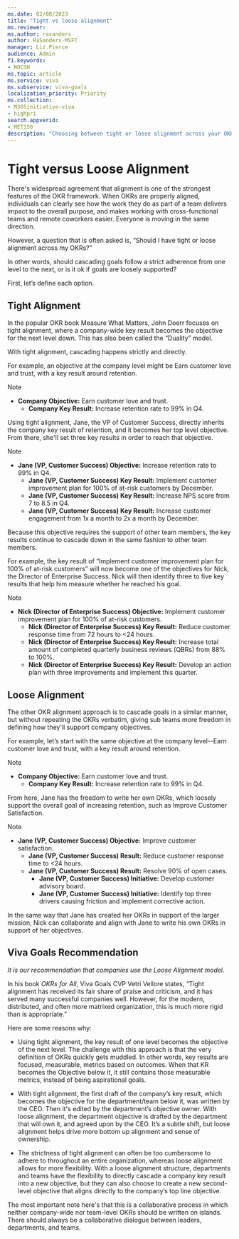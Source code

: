 ```yaml
---
ms.date: 02/08/2023
title: "Tight vs loose alignment"
ms.reviewer: 
ms.author: rasanders
author: RaSanders-MSFT
manager: Liz.Pierce
audience: Admin
f1.keywords:
- NOCSH
ms.topic: article
ms.service: viva
ms.subservice: viva-goals
localization_priority: Priority
ms.collection:  
- M365initiative-viva
- highpri
search.appverid:
- MET150
description: "Choosing between tight or loose alignment across your OKRs."
---
```


# Tight versus Loose Alignment

There's widespread agreement that alignment is one of the strongest features of the OKR framework. When OKRs are properly aligned, individuals can clearly see how the work they do as part of a team delivers impact to the overall purpose, and makes working with cross-functional teams and remote coworkers easier. Everyone is moving in the same direction. 

However, a question that is often asked is, “Should I have tight or loose alignment across my OKRs?”  

In other words, should cascading goals follow a strict adherence from one level to the next, or is it ok if goals are loosely supported? 

First, let’s define each option. 

## Tight Alignment

In the popular OKR book Measure What Matters, John Doerr focuses on tight alignment, where a company-wide key result becomes the objective for the next level down. This has also been called the “Duality” model. 

With tight alignment, cascading happens strictly and directly.  

For example, an objective at the company level might be Earn customer love and trust, with a key result around retention. 

> [!NOTE]
> - **Company Objective:** Earn customer love and trust.  
>     - **Company Key Result:** Increase retention rate to 99% in Q4.  

Using tight alignment, Jane, the VP of Customer Success, directly inherits the company key result of retention, and it becomes her top level objective. From there, she'll set three key results in order to reach that objective. 

> [!NOTE]
> - **Jane (VP, Customer Success) Objective:** Increase retention rate to 99% in Q4.  
>     - **Jane (VP, Customer Success) Key Result:** Implement customer improvement plan for 100% of at-risk customers by December. 
>     - **Jane (VP, Customer Success) Key Result:** Increase NPS score from 7 to 8.5 in Q4. 
>     - **Jane (VP, Customer Success) Key Result:** Increase customer engagement from 1x a month to 2x a month by December. 

Because this objective requires the support of other team members, the key results continue to cascade down in the same fashion to other team members. 

For example, the key result of “Implement customer improvement plan for 100% of at-risk customers” will now become one of the objectives for Nick, the Director of Enterprise Success. Nick will then identify three to five key results that help him measure whether he reached his goal. 

> [!NOTE]
> - **Nick (Director of Enterprise Success) Objective:** Implement customer improvement plan for 100% of at-risk customers. 
>     - **Nick (Director of Enterprise Success) Key Result:** Reduce customer response time from 72 hours to <24 hours. 
>     - **Nick (Director of Enterprise Success) Key Result:** Increase total amount of completed quarterly business reviews (QBRs) from 88% to 100%. 
>     - **Nick (Director of Enterprise Success) Key Result:** Develop an action plan with three improvements and implement this quarter.  

## Loose Alignment

The other OKR alignment approach is to cascade goals in a similar manner, but without repeating the OKRs verbatim, giving sub teams more freedom in defining how they'll support company objectives.  

For example, let’s start with the same objective at the company level--Earn customer love and trust, with a key result around retention. 

> [!NOTE]
> - **Company Objective:** Earn customer love and trust.  
>     - **Company Key Result:** Increase retention rate to 99% in Q4. 

From here, Jane has the freedom to write her own OKRs, which loosely support the overall goal of increasing retention, such as Improve Customer Satisfaction. 

> [!NOTE]
> - **Jane (VP, Customer Success) Objective:** Improve customer satisfaction.  
>     - **Jane (VP, Customer Success) Result:** Reduce customer response time to <24 hours. 
>     - **Jane (VP, Customer Success) Result:** Resolve 90% of open cases. 
>         - **Jane (VP, Customer Success) Initiative:** Develop customer advisory board. 
>         - **Jane (VP, Customer Success) Initiative:** Identify top three drivers causing friction and implement corrective action. 

In the same way that Jane has created her OKRs in support of the larger mission, Nick can collaborate and align with Jane to write his own OKRs in support of her objectives. 

## Viva Goals Recommendation

*It is our recommendation that companies use the Loose Alignment model.*

In his book *OKRs for All*, Viva Goals CVP Vetri Vellore states, “Tight alignment has received its fair share of praise and criticism, and it has served many successful companies well. However, for the modern, distributed, and often more matrixed organization, this is much more rigid than is appropriate.” 

Here are some reasons why:

- Using tight alignment, the key result of one level becomes the objective of the next level. The challenge with this approach is that the very definition of OKRs quickly gets muddled. In other words, key results are focused, measurable, metrics based on outcomes. When that KR becomes the Objective below it, it still contains those measurable metrics, instead of being aspirational goals. 

- With tight alignment, the first draft of the company’s key result, which becomes the objective for the department/team below it, was written by the CEO. Then it's edited by the department’s objective owner. With loose alignment, the department objective is drafted by the department that will own it, and agreed upon by the CEO. It’s a subtle shift, but loose alignment helps drive more bottom up alignment and sense of ownership. 

- The strictness of tight alignment can often be too cumbersome to adhere to throughout an entire organization, whereas loose alignment allows for more flexibility. With a loose alignment structure, departments and teams have the flexibility to directly cascade a company key result into a new objective, but they can also choose to create a new second-level objective that aligns directly to the company’s top line objective. 

The most important note here's that this is a collaborative process in which neither company-wide nor team-level OKRs should be written on islands. There should always be a collaborative dialogue between leaders, departments, and teams. 
